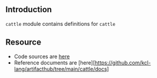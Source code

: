 ## Introduction

`cattle` module contains definitions for `cattle`

## Resource

+ Code sources are [here](https://github.com/kcl-lang/artifacthub/tree/main/cattle)
+ Reference documents are [here][https://github.com/kcl-lang/artifacthub/tree/main/cattle/docs]
